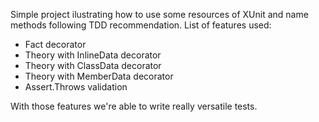 Simple project ilustrating how to use some resources of XUnit and name methods following TDD recommendation.
List of features used:
 - Fact decorator
 - Theory with InlineData decorator
 - Theory with ClassData decorator
 - Theory with MemberData decorator
 - Assert.Throws validation

With those features we're able to write really versatile tests.

